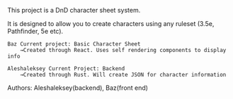 This project is a DnD character sheet system.

It is designed to allow you to create characters using any ruleset (3.5e, Pathfinder, 5e etc).

    Baz Current project: Basic Character Sheet
        →Created through React. Uses self rendering components to display info

    Aleshaleksey Current Project: Backend
        →Created through Rust. Will create JSON for character information

Authors: Aleshaleksey(backend), Baz(front end)
